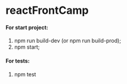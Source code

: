 # reactFrontCamp

#### For start project:
1. npm run build-dev (or npm run build-prod);
2. npm start;

#### For tests:
1. npm test